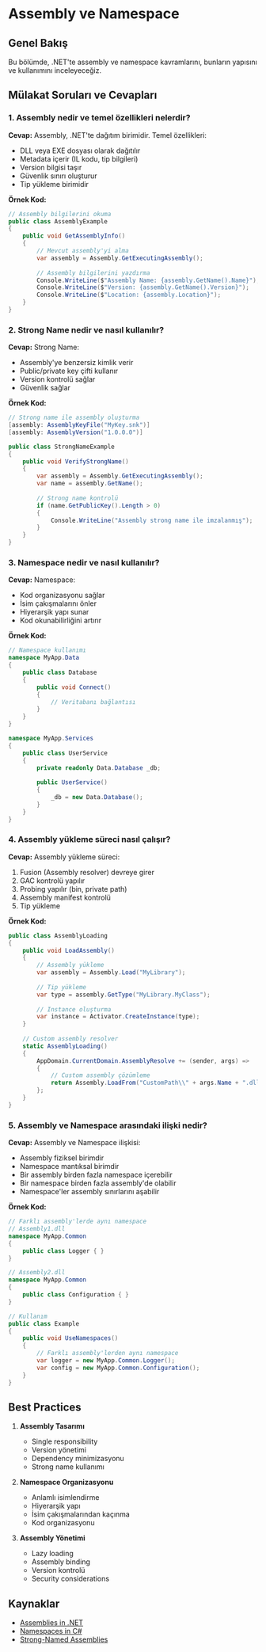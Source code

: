 # Assembly ve Namespace

## Genel Bakış
Bu bölümde, .NET'te assembly ve namespace kavramlarını, bunların yapısını ve kullanımını inceleyeceğiz.

## Mülakat Soruları ve Cevapları

### 1. Assembly nedir ve temel özellikleri nelerdir?
**Cevap:**
Assembly, .NET'te dağıtım birimidir. Temel özellikleri:
- DLL veya EXE dosyası olarak dağıtılır
- Metadata içerir (IL kodu, tip bilgileri)
- Version bilgisi taşır
- Güvenlik sınırı oluşturur
- Tip yükleme birimidir

**Örnek Kod:**
```csharp
// Assembly bilgilerini okuma
public class AssemblyExample
{
    public void GetAssemblyInfo()
    {
        // Mevcut assembly'yi alma
        var assembly = Assembly.GetExecutingAssembly();
        
        // Assembly bilgilerini yazdırma
        Console.WriteLine($"Assembly Name: {assembly.GetName().Name}");
        Console.WriteLine($"Version: {assembly.GetName().Version}");
        Console.WriteLine($"Location: {assembly.Location}");
    }
}
```

### 2. Strong Name nedir ve nasıl kullanılır?
**Cevap:**
Strong Name:
- Assembly'ye benzersiz kimlik verir
- Public/private key çifti kullanır
- Version kontrolü sağlar
- Güvenlik sağlar

**Örnek Kod:**
```csharp
// Strong name ile assembly oluşturma
[assembly: AssemblyKeyFile("MyKey.snk")]
[assembly: AssemblyVersion("1.0.0.0")]

public class StrongNameExample
{
    public void VerifyStrongName()
    {
        var assembly = Assembly.GetExecutingAssembly();
        var name = assembly.GetName();
        
        // Strong name kontrolü
        if (name.GetPublicKey().Length > 0)
        {
            Console.WriteLine("Assembly strong name ile imzalanmış");
        }
    }
}
```

### 3. Namespace nedir ve nasıl kullanılır?
**Cevap:**
Namespace:
- Kod organizasyonu sağlar
- İsim çakışmalarını önler
- Hiyerarşik yapı sunar
- Kod okunabilirliğini artırır

**Örnek Kod:**
```csharp
// Namespace kullanımı
namespace MyApp.Data
{
    public class Database
    {
        public void Connect()
        {
            // Veritabanı bağlantısı
        }
    }
}

namespace MyApp.Services
{
    public class UserService
    {
        private readonly Data.Database _db;
        
        public UserService()
        {
            _db = new Data.Database();
        }
    }
}
```

### 4. Assembly yükleme süreci nasıl çalışır?
**Cevap:**
Assembly yükleme süreci:
1. Fusion (Assembly resolver) devreye girer
2. GAC kontrolü yapılır
3. Probing yapılır (bin, private path)
4. Assembly manifest kontrolü
5. Tip yükleme

**Örnek Kod:**
```csharp
public class AssemblyLoading
{
    public void LoadAssembly()
    {
        // Assembly yükleme
        var assembly = Assembly.Load("MyLibrary");
        
        // Tip yükleme
        var type = assembly.GetType("MyLibrary.MyClass");
        
        // Instance oluşturma
        var instance = Activator.CreateInstance(type);
    }
    
    // Custom assembly resolver
    static AssemblyLoading()
    {
        AppDomain.CurrentDomain.AssemblyResolve += (sender, args) =>
        {
            // Custom assembly çözümleme
            return Assembly.LoadFrom("CustomPath\\" + args.Name + ".dll");
        };
    }
}
```

### 5. Assembly ve Namespace arasındaki ilişki nedir?
**Cevap:**
Assembly ve Namespace ilişkisi:
- Assembly fiziksel birimdir
- Namespace mantıksal birimdir
- Bir assembly birden fazla namespace içerebilir
- Bir namespace birden fazla assembly'de olabilir
- Namespace'ler assembly sınırlarını aşabilir

**Örnek Kod:**
```csharp
// Farklı assembly'lerde aynı namespace
// Assembly1.dll
namespace MyApp.Common
{
    public class Logger { }
}

// Assembly2.dll
namespace MyApp.Common
{
    public class Configuration { }
}

// Kullanım
public class Example
{
    public void UseNamespaces()
    {
        // Farklı assembly'lerden aynı namespace
        var logger = new MyApp.Common.Logger();
        var config = new MyApp.Common.Configuration();
    }
}
```

## Best Practices
1. **Assembly Tasarımı**
   - Single responsibility
   - Version yönetimi
   - Dependency minimizasyonu
   - Strong name kullanımı

2. **Namespace Organizasyonu**
   - Anlamlı isimlendirme
   - Hiyerarşik yapı
   - İsim çakışmalarından kaçınma
   - Kod organizasyonu

3. **Assembly Yönetimi**
   - Lazy loading
   - Assembly binding
   - Version kontrolü
   - Security considerations

## Kaynaklar
- [Assemblies in .NET](https://docs.microsoft.com/tr-tr/dotnet/standard/assembly/)
- [Namespaces in C#](https://docs.microsoft.com/tr-tr/dotnet/csharp/programming-guide/namespaces/)
- [Strong-Named Assemblies](https://docs.microsoft.com/tr-tr/dotnet/standard/assembly/strong-named) 
